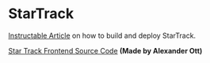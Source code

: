 # StarTrack
[Instructable Article](https://www.instructables.com/15-Minutes-or-Less-Build-a-Ready-to-Use-Customer-R/) on how to build and deploy StarTrack.

[Star Track Frontend Source Code](https://github.com/AlexanderHOtt/StarTrack-frontend) **(Made by Alexander Ott)**
